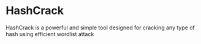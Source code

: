 # HashCrack
HashCrack is a powerful and simple tool designed for cracking any type of hash using efficient wordlist attack
